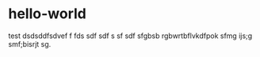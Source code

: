 # hello-world
test
dsdsddfsdvef f fds sdf sdf s sf sdf sfgbsb rgbwrtbflvkdfpok sfmg ijs;g smf;bisrjt sg.
